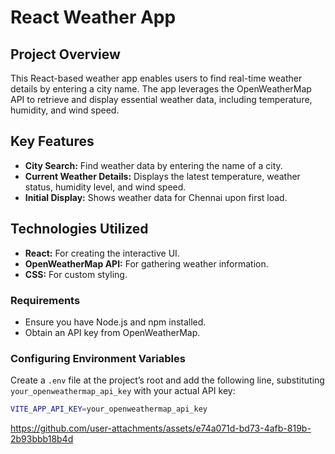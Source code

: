 # React Weather App

## Project Overview

This React-based weather app enables users to find real-time weather details by entering a city name. The app leverages the OpenWeatherMap API to retrieve and display essential weather data, including temperature, humidity, and wind speed.

## Key Features

- **City Search:** Find weather data by entering the name of a city.
- **Current Weather Details:** Displays the latest temperature, weather status, humidity level, and wind speed.
- **Initial Display:** Shows weather data for Chennai upon first load.

## Technologies Utilized

- **React:** For creating the interactive UI.
- **OpenWeatherMap API:** For gathering weather information.
- **CSS:** For custom styling.


### Requirements

- Ensure you have Node.js and npm installed.
- Obtain an API key from OpenWeatherMap.

### Configuring Environment Variables

Create a `.env` file at the project’s root and add the following line, substituting `your_openweathermap_api_key` with your actual API key:

```bash
VITE_APP_API_KEY=your_openweathermap_api_key

```
https://github.com/user-attachments/assets/e74a071d-bd73-4afb-819b-2b93bbb18b4d

